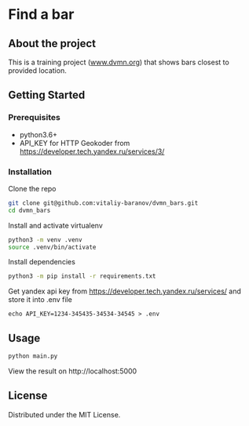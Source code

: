 # Find a bar
## About the project
This is a training project (www.dvmn.org) that shows bars closest to provided location.
## Getting Started
### Prerequisites
* python3.6+
* API_KEY for HTTP Geokoder from https://developer.tech.yandex.ru/services/3/
### Installation
 Clone the repo
```sh
git clone git@github.com:vitaliy-baranov/dvmn_bars.git
cd dvmn_bars
```
Install and activate virtualenv
```sh
python3 -m venv .venv
source .venv/bin/activate
```
Install dependencies
```sh
python3 -m pip install -r requirements.txt
```
Get yandex api key from https://developer.tech.yandex.ru/services/ and store it into .env file
```
echo API_KEY=1234-345435-34534-34545 > .env
```
## Usage

```sh
python main.py
```
View the result on http://localhost:5000
## License

Distributed under the MIT License. 
